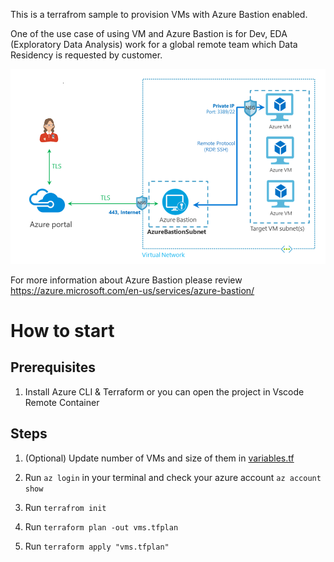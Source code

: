 This is a terrafrom sample to provision VMs with Azure Bastion enabled.



One of the use case of using VM and Azure Bastion is for Dev, EDA (Exploratory Data Analysis) work for a global remote team which Data Residency is requested by customer.

![alt text](documents/images/AzureBastion.png "Azure Bastion")


For more information about Azure Bastion please review https://azure.microsoft.com/en-us/services/azure-bastion/

# How to start

## Prerequisites

1. Install Azure CLI & Terraform or you can open the project in Vscode Remote Container

## Steps

1. (Optional) Update number of VMs and size of them in [variables.tf](variables.tf)

2. Run `az login` in your terminal and check your azure account `az account show`

3. Run `terrafrom init`

4. Run `terraform plan -out vms.tfplan`

5. Run `terraform apply "vms.tfplan"`
